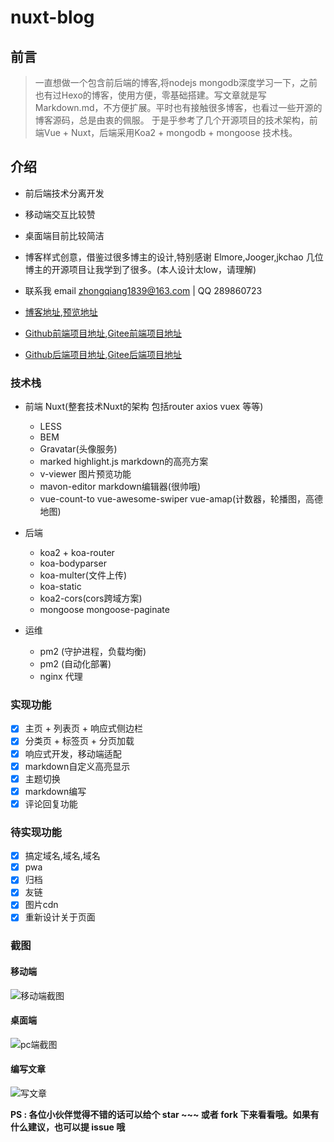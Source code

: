 # nuxt-blog

## 前言
> 一直想做一个包含前后端的博客,将nodejs mongodb深度学习一下，之前也有过Hexo的博客，使用方便，零基础搭建。写文章就是写Markdown.md，不方便扩展。平时也有接触很多博客，也看过一些开源的博客源码，总是由衷的佩服。 于是乎参考了几个开源项目的技术架构，前端Vue + Nuxt，后端采用Koa2 + mongodb + mongoose 技术栈。 

## 介绍
- 前后端技术分离开发
- 移动端交互比较赞
- 桌面端目前比较简洁
- 博客样式创意，借鉴过很多博主的设计,特别感谢 Elmore,Jooger,jkchao 几位博主的开源项目让我学到了很多。(本人设计太low，请理解)
- 联系我 email zhongqiang1839@163.com | QQ 289860723

- [博客地址](http://119.27.163.168/),[预览地址](http://119.27.163.168/) 
- [Github前端项目地址](https://github.com/zhongqiang1839/nuxt-blog),[Gitee前端项目地址](https://gitee.com/zhongqiang1839/nuxt-blog)
- [Github后端项目地址](https://github.com/zhongqiang1839/api-server),[Gitee后端项目地址](https://gitee.com/zhongqiang1839/api-server)

### 技术栈

- 前端 Nuxt(整套技术Nuxt的架构 包括router axios vuex 等等)
  - LESS
  - BEM  
  - Gravatar(头像服务)
  - marked highlight.js markdown的高亮方案
  - v-viewer 图片预览功能
  - mavon-editor markdown编辑器(很帅哦)
  - vue-count-to vue-awesome-swiper vue-amap(计数器，轮播图，高德地图)
  
- 后端 
  - koa2 + koa-router
  - koa-bodyparser
  - koa-multer(文件上传)
  - koa-static
  - koa2-cors(cors跨域方案)
  - mongoose mongoose-paginate  
  
- 运维
  - pm2 (守护进程，负载均衡)
  - pm2 (自动化部署)
  - nginx 代理
    
  
### 实现功能

- [x] 主页 + 列表页 + 响应式侧边栏
- [x] 分类页 + 标签页 + 分页加载
- [x] 响应式开发，移动端适配
- [x] markdown自定义高亮显示
- [x] 主题切换 
- [x] markdown编写
- [x] 评论回复功能

### 待实现功能

- [x] 搞定域名,域名,域名
- [x] pwa
- [x] 归档
- [x] 友链
- [x] 图片cdn
- [x] 重新设计关于页面

### 截图

#### 移动端
![移动端截图](http://119.27.163.168:1839/images/demo6.gif)

#### 桌面端
![pc端截图](http://119.27.163.168:1839/images/demo5.gif)

#### 编写文章
![写文章](http://119.27.163.168:1839/images/demo3.gif)

**PS : 各位小伙伴觉得不错的话可以给个 star ~~~ 或者 fork 下来看看哦。如果有什么建议，也可以提 issue 哦**

